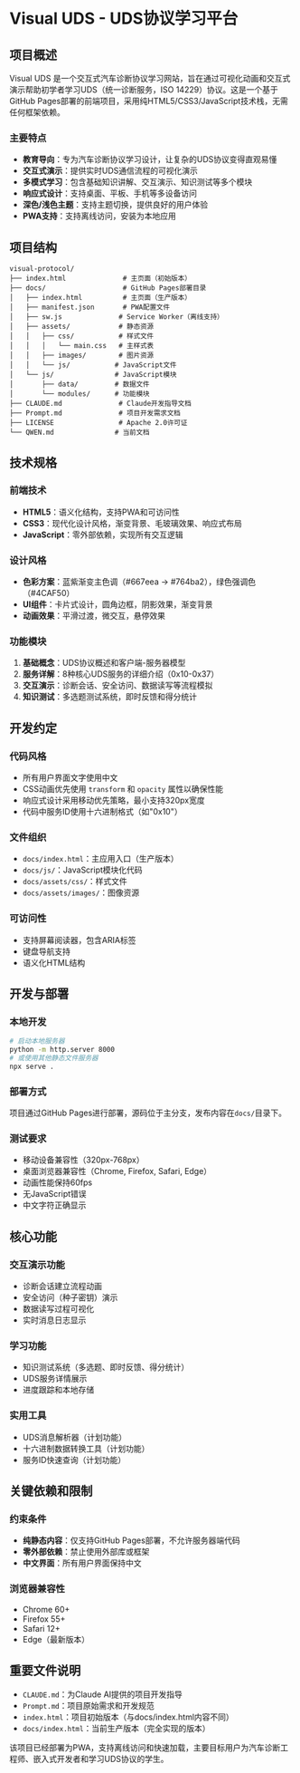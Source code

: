 # Visual UDS - UDS协议学习平台

## 项目概述

Visual UDS 是一个交互式汽车诊断协议学习网站，旨在通过可视化动画和交互式演示帮助初学者学习UDS（统一诊断服务，ISO 14229）协议。这是一个基于GitHub Pages部署的前端项目，采用纯HTML5/CSS3/JavaScript技术栈，无需任何框架依赖。

### 主要特点
- **教育导向**：专为汽车诊断协议学习设计，让复杂的UDS协议变得直观易懂
- **交互式演示**：提供实时UDS通信流程的可视化演示
- **多模式学习**：包含基础知识讲解、交互演示、知识测试等多个模块
- **响应式设计**：支持桌面、平板、手机等多设备访问
- **深色/浅色主题**：支持主题切换，提供良好的用户体验
- **PWA支持**：支持离线访问，安装为本地应用

## 项目结构

```
visual-protocol/
├── index.html              # 主页面（初始版本）
├── docs/                   # GitHub Pages部署目录
│   ├── index.html          # 主页面（生产版本）
│   ├── manifest.json       # PWA配置文件
│   ├── sw.js              # Service Worker（离线支持）
│   ├── assets/            # 静态资源
│   │   ├── css/           # 样式文件
│   │   │   └── main.css   # 主样式表
│   │   ├── images/        # 图片资源
│   │   └── js/           # JavaScript文件
│   └── js/               # JavaScript模块
│       ├── data/         # 数据文件
│       └── modules/      # 功能模块
├── CLAUDE.md              # Claude开发指导文档
├── Prompt.md              # 项目开发需求文档
├── LICENSE                # Apache 2.0许可证
└── QWEN.md               # 当前文档
```

## 技术规格

### 前端技术
- **HTML5**：语义化结构，支持PWA和可访问性
- **CSS3**：现代化设计风格，渐变背景、毛玻璃效果、响应式布局
- **JavaScript**：零外部依赖，实现所有交互逻辑

### 设计风格
- **色彩方案**：蓝紫渐变主色调（#667eea → #764ba2），绿色强调色（#4CAF50）
- **UI组件**：卡片式设计，圆角边框，阴影效果，渐变背景
- **动画效果**：平滑过渡，微交互，悬停效果

### 功能模块
1. **基础概念**：UDS协议概述和客户端-服务器模型
2. **服务详解**：8种核心UDS服务的详细介绍（0x10-0x37）
3. **交互演示**：诊断会话、安全访问、数据读写等流程模拟
4. **知识测试**：多选题测试系统，即时反馈和得分统计

## 开发约定

### 代码风格
- 所有用户界面文字使用中文
- CSS动画优先使用 `transform` 和 `opacity` 属性以确保性能
- 响应式设计采用移动优先策略，最小支持320px宽度
- 代码中服务ID使用十六进制格式（如"0x10"）

### 文件组织
- `docs/index.html`：主应用入口（生产版本）
- `docs/js/`：JavaScript模块化代码
- `docs/assets/css/`：样式文件
- `docs/assets/images/`：图像资源

### 可访问性
- 支持屏幕阅读器，包含ARIA标签
- 键盘导航支持
- 语义化HTML结构

## 开发与部署

### 本地开发
```bash
# 启动本地服务器
python -m http.server 8000
# 或使用其他静态文件服务器
npx serve .
```

### 部署方式
项目通过GitHub Pages进行部署，源码位于主分支，发布内容在`docs/`目录下。

### 测试要求
- 移动设备兼容性（320px-768px）
- 桌面浏览器兼容性（Chrome, Firefox, Safari, Edge）
- 动画性能保持60fps
- 无JavaScript错误
- 中文字符正确显示

## 核心功能

### 交互演示功能
- 诊断会话建立流程动画
- 安全访问（种子密钥）演示
- 数据读写过程可视化
- 实时消息日志显示

### 学习功能
- 知识测试系统（多选题、即时反馈、得分统计）
- UDS服务详情展示
- 进度跟踪和本地存储

### 实用工具
- UDS消息解析器（计划功能）
- 十六进制数据转换工具（计划功能）
- 服务ID快速查询（计划功能）

## 关键依赖和限制

### 约束条件
- **纯静态内容**：仅支持GitHub Pages部署，不允许服务器端代码
- **零外部依赖**：禁止使用外部库或框架
- **中文界面**：所有用户界面保持中文

### 浏览器兼容性
- Chrome 60+
- Firefox 55+
- Safari 12+
- Edge（最新版本）

## 重要文件说明

- `CLAUDE.md`：为Claude AI提供的项目开发指导
- `Prompt.md`：项目原始需求和开发规范
- `index.html`：项目初始版本（与docs/index.html内容不同）
- `docs/index.html`：当前生产版本（完全实现的版本）

该项目已经部署为PWA，支持离线访问和快速加载，主要目标用户为汽车诊断工程师、嵌入式开发者和学习UDS协议的学生。